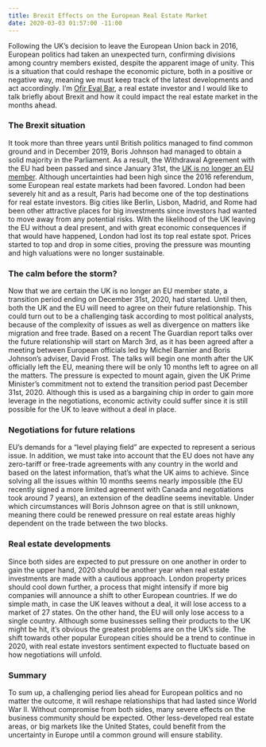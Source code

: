 ```yaml
---
title: Brexit Effects on the European Real Estate Market
date: 2020-03-03 01:57:00 -11:00
---
```


Following the UK’s decision to leave the European Union back in 2016, European politics had taken an unexpected turn, confirming divisions among country members existed, despite the apparent image of unity. This is a situation that could reshape the economic picture, both in a positive or negative way, meaning we must keep track of the latest developments and act accordingly. I’m [Ofir Eyal Bar](www.linkedin.com/in/ofir-eyal-bar-074307181/?originalSubdomain=uk), a real estate investor and I would like to talk briefly about Brexit and how it could impact the real estate market in the months ahead.

### The Brexit situation 

It took more than three years until British politics managed to find common ground and in December 2019, Boris Johnson had managed to obtain a solid majority in the Parliament. As a result, the Withdrawal Agreement with the EU had been passed and since January 31st, the [UK is no longer an EU member](www.bbc.com/news/uk-politics-46393399). Although uncertainties had been high since the 2016 referendum, some European real estate markets had been favored.
London had been severely hit and as a result, Paris had become one of the top destinations for real estate investors. Big cities like Berlin, Lisbon, Madrid, and Rome had been other attractive places for big investments since investors had wanted to move away from any potential risks. With the likelihood of the UK leaving the EU without a deal present, and with great economic consequences if that would have happened, London had lost its top real estate spot. Prices started to top and drop in some cities, proving the pressure was mounting and high valuations were no longer sustainable.

### The calm before the storm?

Now that we are certain the UK is no longer an EU member state, a transition period ending on December 31st, 2020, had started. Until then, both the UK and the EU will need to agree on their future relationship. This could turn out to be a challenging task according to most political analysts, because of the complexity of issues as well as divergence on matters like migration and free trade. 
Based on a recent The Guardian report talks over the future relationship will start on March 3rd, as it has been agreed after a meeting between European officials led by Michel Barnier and Boris Johnson’s adviser, David Frost.
The talks will begin one month after the UK officially left the EU, meaning there will be only 10 months left to agree on all the matters. The pressure is expected to mount again, given the UK Prime Minister’s commitment not to extend the transition period past December 31st, 2020. Although this is used as a bargaining chip in order to gain more leverage in the negotiations, economic activity could suffer since it is still possible for the UK to leave without a deal in place.

### Negotiations for future relations

EU’s demands for a “level playing field” are expected to represent a serious issue. In addition, we must take into account that the EU does not have any zero-tariff or free-trade agreements with any country in the world and based on the latest information, that’s what the UK aims to achieve. Since solving all the issues within 10 months seems nearly impossible (the EU recently signed a more limited agreement with Canada and negotiations took around 7 years), an extension of the deadline seems inevitable. Under which circumstances will Boris Johnson agree on that is still unknown, meaning there could be renewed pressure on real estate areas highly dependent on the trade between the two blocks. 

### Real estate developments

Since both sides are expected to put pressure on one another in order to gain the upper hand, 2020 should be another year when real estate investments are made with a cautious approach. London property prices should cool down further, a process that might intensify if more big companies will announce a shift to other European countries.
If we do simple math, in case the UK leaves without a deal, it will lose access to a market of 27 states. On the other hand, the EU will only lose access to a single country. Although some businesses selling their products to the UK might be hit, it’s obvious the greatest problems are on the UK’s side. The shift towards other popular European cities should be a trend to continue in 2020, with real estate investors sentiment expected to fluctuate based on how negotiations will unfold.

### Summary

To sum up, a challenging period lies ahead for European politics and no matter the outcome, it will reshape relationships that had lasted since World War II. Without compromise from both sides, many severe effects on the business community should be expected. Other less-developed real estate areas, or big markets like the United States, could benefit from the uncertainty in Europe until a common ground will ensure stability. 
